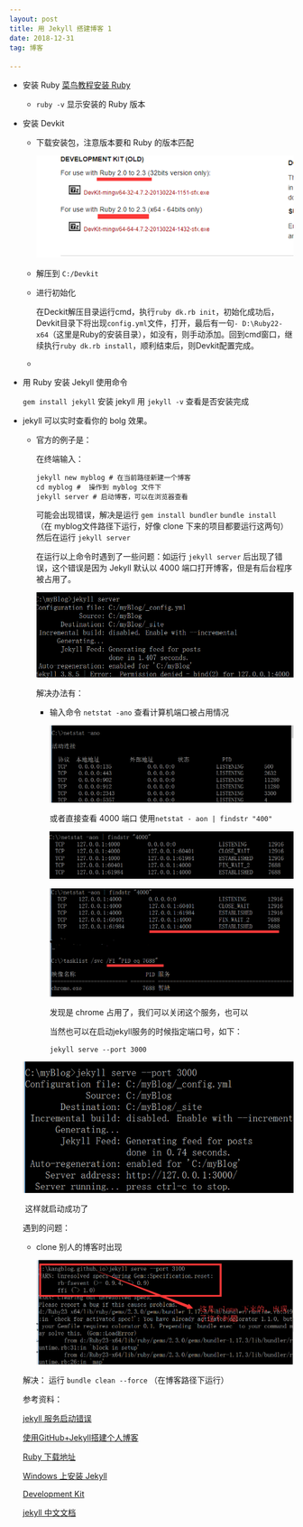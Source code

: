 ```yaml
---
layout: post
title: 用 Jekyll 搭建博客 1
date: 2018-12-31 
tag: 博客

---
```


- 安装 Ruby  [菜鸟教程安装 Ruby](http://www.runoob.com/ruby/ruby-installation-windows.html)

  - `ruby -v` 显示安装的 Ruby 版本

- 安装 Devkit 

  - 下载安装包，注意版本要和 Ruby 的版本匹配

    ![1546227470997](/images/posts/20181231img/1546227470997.png)

  - 解压到 `C:/Devkit`  

  - 进行初始化

    在Deckit解压目录运行cmd，执行`ruby dk.rb init`，初始化成功后，Devkit目录下将出现`config.yml`文件，打开，最后有一句`- D:\Ruby22-x64`（这里是Ruby的安装目录），如没有，则手动添加。回到cmd窗口，继续执行`ruby dk.rb install`，顺利结束后，则Devkit配置完成。

  - 

- 用 Ruby 安装 Jekyll 使用命令

  `gem install jekyll`  安装 jekyll 用 `jekyll -v` 查看是否安装完成

- jekyll 可以实时查看你的 bolg 效果。

  - 官方的例子是：

    在终端输入：

    ```
    jekyll new myblog # 在当前路径新建一个博客
    cd myblog #  操作到 myblog 文件下
    jekyll server # 启动博客，可以在浏览器查看
    ```

    可能会出现错误，解决是运行 `gem install bundler`  `bundle install` （在 myblog文件路径下运行，好像 clone  下来的项目都要运行这两句）然后在运行 `jekyll server ` 

    在运行以上命令时遇到了一些问题：如运行 `jekyll server` 后出现了错误，这个错误是因为 Jekyll 默认以 4000 端口打开博客，但是有后台程序被占用了。

    ![1546172398073](/images/posts/20181231img/1546172398073.png)

    解决办法有：

    - 输入命令 `netstat -ano` 查看计算机端口被占用情况

      ![1546172578699](/images/posts/20181231img/1546172578699.png)

      或者直接查看 4000 端口 使用`netstat - aon | findstr "400"`

      ![1546172746485](/images/posts/20181231img/1546172746485.png)

      ![1546172919854](/images/posts/20181231img/1546172919854.png)

      发现是 chrome 占用了，我们可以关闭这个服务，也可以

      当然也可以在启动jekyll服务的时候指定端口号，如下：

      ```
      jekyll serve --port 3000
      ```

  ![1546173046360](/images/posts/20181231img/1546173046360.png)

  ​			这样就启动成功了

  遇到的问题：

  - clone 别人的博客时出现

    ![1546228201601](/images/posts/20181231img/1546228201601.png)

  解决： 运行 `bundle clean --force` （在博客路径下运行）



  参考资料：

  [jekyll 服务启动错误](https://gaohaoyang.github.io/2016/03/12/jekyll-theme-version-2.0/)

  [使用GitHub+Jekyll搭建个人博客](http://myifeng.com/2018/04/%E4%BD%BF%E7%94%A8GitHub+Jekyll%E6%90%AD%E5%BB%BA%E4%B8%AA%E4%BA%BA%E5%8D%9A%E5%AE%A2/)

  [Ruby 下载地址](https://rubyinstaller.org/downloads/)

   [Windows 上安装 Jekyll](https://blog.csdn.net/rainloving/article/details/45745491)

  [Development Kit](https://github.com/oneclick/rubyinstaller/wiki/Development-Kit#installation-instructions)

  [jekyll 中文文档](https://jekyllcn.com/docs/home/)


